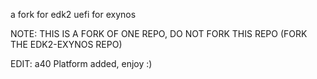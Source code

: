 a fork for edk2 uefi for exynos

NOTE: THIS IS A FORK OF ONE REPO, DO NOT FORK THIS REPO (FORK THE EDK2-EXYNOS REPO)

EDIT: a40 Platform added, enjoy :)

